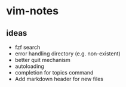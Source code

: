 # vim-notes

## ideas

* fzf search
* error handling directory (e.g. non-existent)
* better quit mechanism
* autoloading
* completion for topics command
* Add markdown header for new files

